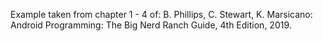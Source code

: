 Example taken from chapter 1 - 4 of: B. Phillips, C. Stewart, K. Marsicano: Android Programming: The Big Nerd Ranch Guide, 4th Edition, 2019.
